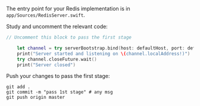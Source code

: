 The entry point for your Redis implementation is in `app/Sources/RedisServer.swift`.

Study and uncomment the relevant code: 

```swift
// Uncomment this block to pass the first stage

    let channel = try serverBootstrap.bind(host: defaultHost, port: defaultPort).wait()
    print("Server started and listening on \(channel.localAddress!)")
    try channel.closeFuture.wait()
    print("Server closed")
```

Push your changes to pass the first stage:

```
git add .
git commit -m "pass 1st stage" # any msg
git push origin master
```
